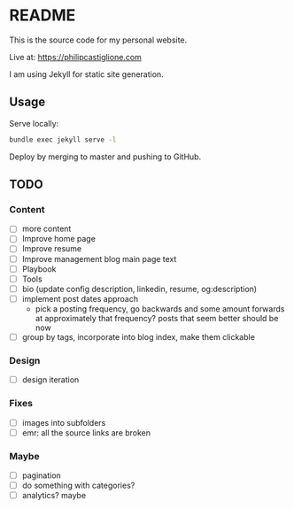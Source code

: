 # README

This is the source code for my personal website.

Live at: https://philipcastiglione.com

I am using Jekyll for static site generation.

## Usage

Serve locally:

```sh
bundle exec jekyll serve -l
```

Deploy by merging to master and pushing to GitHub.

## TODO

### Content

- [ ] more content
- [ ] Improve home page
- [ ] Improve resume
- [ ] Improve management blog main page text
- [ ] Playbook
- [ ] Tools
- [ ] bio (update config description, linkedin, resume, og:description)
- [ ] implement post dates approach
    - pick a posting frequency, go backwards and some amount forwards at approximately that frequency? posts that seem better should be now
- [ ] group by tags, incorporate into blog index, make them clickable 

### Design

- [ ] design iteration

### Fixes

- [ ] images into subfolders
- [ ] emr: all the source links are broken

### Maybe

- [ ] pagination
- [ ] do something with categories?
- [ ] analytics? maybe

